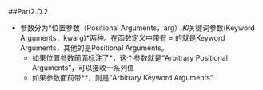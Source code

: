 ##Part2.D.2
- 参数分为*位置参数（Positional Arguments，arg）*和*关键词参数(Keyword Arguments，kwarg)*两种。在函数定义中带有 = 的就是Keyword Arguments，其他的是Positional Arguments。
    - 如果位置参数前面标注了\*，这个参数就是“Arbitrary Positional Arguments”，可以接收一系列值
    - 如果参数面前带\*\*，则是“Arbitrary Keyword Arguments”